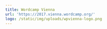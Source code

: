 ```yaml
---
title: Wordcamp Vienna
url: 'https://2017.vienna.wordcamp.org/'
logo: /static/img/uploads/wpvienna-logo.png
---
```


